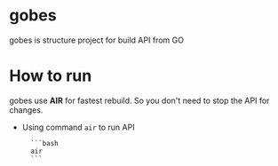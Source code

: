 # gobes
gobes is structure project for build API from GO


# How to run
gobes use **AIR** for fastest rebuild. So you don't need to stop the API for changes.

- Using command `air` to run API

        ```bash
        air
        ```

